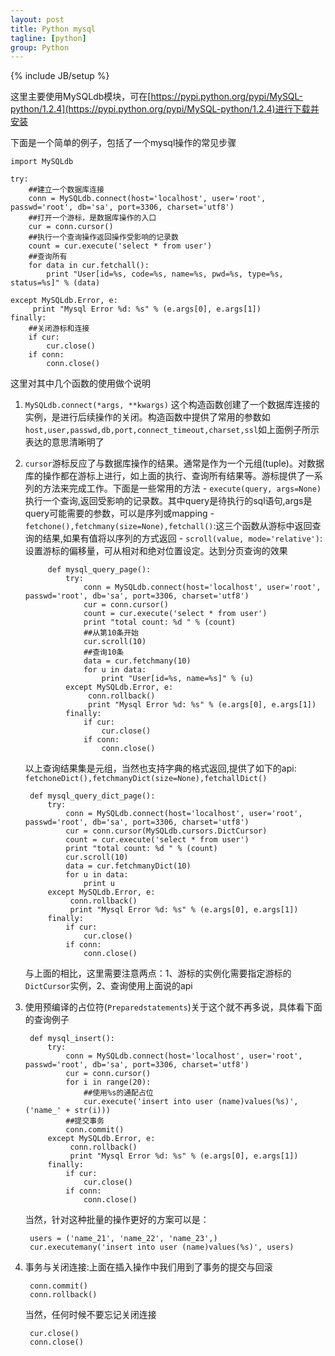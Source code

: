 ```yaml
---
layout: post
title: Python mysql
tagline: [python] 
group: Python
---
```

{% include JB/setup %}

这里主要使用MySQLdb模块，可在[https://pypi.python.org/pypi/MySQL-python/1.2.4](https://pypi.python.org/pypi/MySQL-python/1.2.4)进行下载并安装

下面是一个简单的例子，包括了一个mysql操作的常见步骤

	import MySQLdb

	try:
		##建立一个数据库连接
		conn = MySQLdb.connect(host='localhost', user='root', passwd='root', db='sa', port=3306, charset='utf8')
		##打开一个游标，是数据库操作的入口
		cur = conn.cursor()
		##执行一个查询操作返回操作受影响的记录数
		count = cur.execute('select * from user')
		##查询所有
		for data in cur.fetchall():
			print "User[id=%s, code=%s, name=%s, pwd=%s, type=%s, status=%s]" % (data)
			
	except MySQLdb.Error, e:
		 print "Mysql Error %d: %s" % (e.args[0], e.args[1])
	finally:
		##关闭游标和连接
		if cur:
			cur.close()
		if conn:
			conn.close()

这里对其中几个函数的使用做个说明

1. `MySQLdb.connect(*args, **kwargs)` 这个构造函数创建了一个数据库连接的实例，是进行后续操作的关闭。构造函数中提供了常用的参数如
`host,user,passwd,db,port,connect_timeout,charset,ssl`如上面例子所示表达的意思清晰明了

2. `cursor`游标反应了与数据库操作的结果。通常是作为一个元组(tuple)。对数据库的操作都在游标上进行，如上面的执行、查询所有结果等。游标提供了一系列的方法来完成工作。下面是一些常用的方法
       - `execute(query, args=None)` 执行一个查询,返回受影响的记录数。其中query是待执行的sql语句,args是query可能需要的参数，可以是序列或mapping
       - `fetchone(),fetchmany(size=None),fetchall()`:这三个函数从游标中返回查询的结果,如果有值将以序列的方式返回
       - `scroll(value, mode='relative')`:设置游标的偏移量，可从相对和绝对位置设定。达到分页查询的效果
		


			def mysql_query_page():
				try:
					conn = MySQLdb.connect(host='localhost', user='root', passwd='root', db='sa', port=3306, charset='utf8')
					cur = conn.cursor()
					count = cur.execute('select * from user')
					print "total count: %d " % (count)
					##从第10条开始
					cur.scroll(10)
					##查询10条
					data = cur.fetchmany(10)
					for u in data:
						print "User[id=%s, name=%s]" % (u)
				except MySQLdb.Error, e:
					 conn.rollback()
					 print "Mysql Error %d: %s" % (e.args[0], e.args[1])
				finally:
					if cur:
						cur.close()
					if conn:
						conn.close()

	以上查询结果集是元组，当然也支持字典的格式返回,提供了如下的api: `fetchoneDict(),fetchmanyDict(size=None),fetchallDict()`
	
		def mysql_query_dict_page():
			try:
				conn = MySQLdb.connect(host='localhost', user='root', passwd='root', db='sa', port=3306, charset='utf8')
				cur = conn.cursor(MySQLdb.cursors.DictCursor)
				count = cur.execute('select * from user')
				print "total count: %d " % (count)
				cur.scroll(10)
				data = cur.fetchmanyDict(10)
				for u in data:
					print u
			except MySQLdb.Error, e:
				 conn.rollback()
				 print "Mysql Error %d: %s" % (e.args[0], e.args[1])
			finally:
				if cur:
					cur.close()
				if conn:
					conn.close()

	与上面的相比，这里需要注意两点：1、游标的实例化需要指定游标的`DictCursor`实例，2、查询使用上面说的api

3. 使用预编译的占位符(`Preparedstatements`)关于这个就不再多说，具体看下面的查询例子

		def mysql_insert():
		    try:
		        conn = MySQLdb.connect(host='localhost', user='root', passwd='root', db='sa', port=3306, charset='utf8')
		        cur = conn.cursor()
		        for i in range(20):
		            ##使用%s的通配占位
		            cur.execute('insert into user (name)values(%s)', ('name_' + str(i)))
		        ##提交事务
		        conn.commit()
		    except MySQLdb.Error, e:
		         conn.rollback()
		         print "Mysql Error %d: %s" % (e.args[0], e.args[1])
		    finally:
		        if cur:
		            cur.close()
		        if conn:
		            conn.close()
	
	当然，针对这种批量的操作更好的方案可以是： 

        users = ('name_21', 'name_22', 'name_23',)
        cur.executemany('insert into user (name)values(%s)', users)

4. 事务与关闭连接:上面在插入操作中我们用到了事务的提交与回滚

		conn.commit()
		conn.rollback()

	当然，任何时候不要忘记关闭连接  

		cur.close()
		conn.close()

